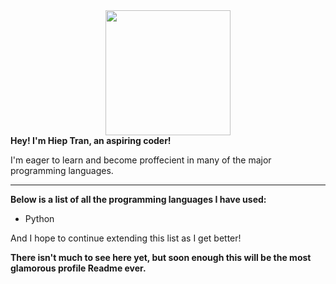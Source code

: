 
<div id="header" align="center">
  <img src="https://media.giphy.com/media/fwbZnTftCXVocKzfxR/giphy.gif" width="200"/>
</div>
<b>
  Hey! I'm Hiep Tran, an aspiring coder! 
</b>

I'm eager to learn and become proffecient in many of the major programming languages.

---

<b>
  Below is a list of all the programming languages I have used:
</b>

- Python


And I hope to continue extending this list as I get better!


<b>
  There isn't much to see here yet, but soon enough this will be the most glamorous profile Readme ever.
</b>

